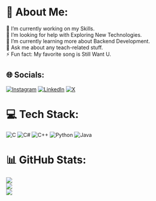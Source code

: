# 💫 About Me:
🔭 I’m currently working on my Skills.<br>🤝 I’m looking for help with Exploring New Technologies.<br>🌱 I’m currently learning more about Backend Development.<br>💬 Ask me about any teach-related stuff.<br>⚡ Fun fact: My favorite song is Still Want U.


## 🌐 Socials:
[![Instagram](https://img.shields.io/badge/Instagram-%23E4405F.svg?logo=Instagram&logoColor=white)](https://instagram.com/baranarkn) [![LinkedIn](https://img.shields.io/badge/LinkedIn-%230077B5.svg?logo=linkedin&logoColor=white)](https://linkedin.com/in/baran-arıkan-879721255) [![X](https://img.shields.io/badge/X-black.svg?logo=X&logoColor=white)](https://x.com/baranarikan01) 

# 💻 Tech Stack:
![C](https://img.shields.io/badge/c-%2300599C.svg?style=for-the-badge&logo=c&logoColor=white) ![C#](https://img.shields.io/badge/c%23-%23239120.svg?style=for-the-badge&logo=csharp&logoColor=white) ![C++](https://img.shields.io/badge/c++-%2300599C.svg?style=for-the-badge&logo=c%2B%2B&logoColor=white) ![Python](https://img.shields.io/badge/python-3670A0?style=for-the-badge&logo=python&logoColor=ffdd54) ![Java](https://img.shields.io/badge/java-%23ED8B00.svg?style=for-the-badge&logo=openjdk&logoColor=white)
# 📊 GitHub Stats:
![](https://github-readme-stats.vercel.app/api?username=baranarkn&theme=dark&hide_border=false&include_all_commits=true&count_private=true)<br/>
![](https://github-readme-streak-stats.herokuapp.com/?user=baranarkn&theme=dark&hide_border=false)<br/>
![](https://github-readme-stats.vercel.app/api/top-langs/?username=baranarkn&theme=dark&hide_border=false&include_all_commits=true&count_private=true&layout=compact)

<!-- Proudly created with GPRM ( https://gprm.itsvg.in ) -->
